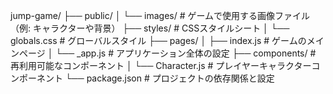 jump-game/
├── public/
│   └── images/           # ゲームで使用する画像ファイル（例: キャラクターや背景）
├── styles/               # CSSスタイルシート
│   └── globals.css       # グローバルスタイル
├── pages/
│   ├── index.js          # ゲームのメインページ
│   └── _app.js           # アプリケーション全体の設定
├── components/           # 再利用可能なコンポーネント
│   └── Character.js      # プレイヤーキャラクターコンポーネント
└── package.json          # プロジェクトの依存関係と設定